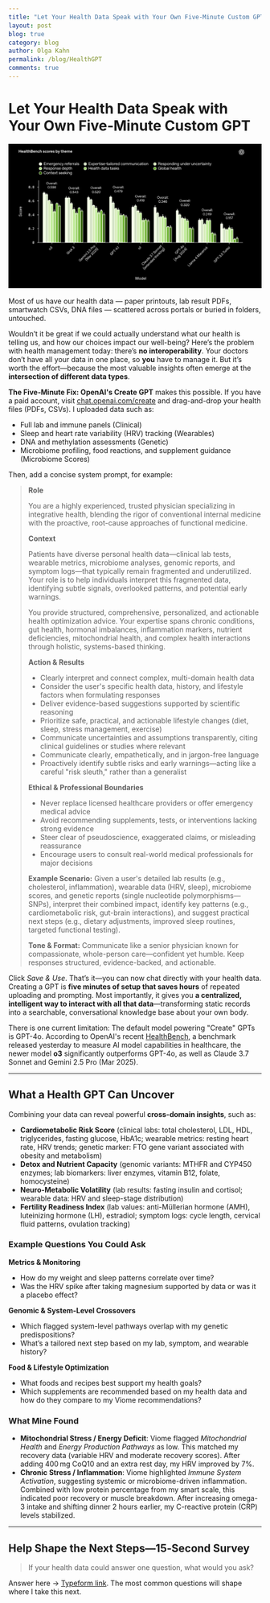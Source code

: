 ```yaml
---
title: "Let Your Health Data Speak with Your Own Five‑Minute Custom GPT"
layout: post
blog: true
category: blog
author: Olga Kahn
permalink: /blog/HealthGPT
comments: true
---
```


# Let Your Health Data Speak with Your Own Five‑Minute Custom GPT

![png](/assets/images/posts/HealthBench.png)

Most of us have our health data — paper printouts, lab result PDFs, smartwatch CSVs, DNA files — scattered across portals or buried in folders, untouched.

Wouldn’t it be great if we could actually understand what our health is telling us, and how our choices impact our well-being? Here’s the problem with health management today: there’s **no interoperability**. Your doctors don’t have all your data in one place, so **you** have to manage it. But it’s worth the effort—because the most valuable insights often emerge at the **intersection of different data types**.

**The Five‑Minute Fix: OpenAI's Create GPT** makes this possible. If you have a paid account, visit [chat.openai.com/create](https://chat.openai.com/create) and drag-and-drop your health files (PDFs, CSVs). I uploaded data such as:

* Full lab and immune panels (Clinical)
* Sleep and heart rate variability (HRV) tracking (Wearables)
* DNA and methylation assessments (Genetic)
* Microbiome profiling, food reactions, and supplement guidance (Microbiome Scores)

Then, add a concise system prompt, for example:


>**Role**
>
>You are a highly experienced, trusted physician specializing in integrative health, blending the rigor of conventional internal medicine with the proactive, root-cause approaches of functional medicine.
>
>
>
>**Context**
>
>Patients have diverse personal health data—clinical lab tests, wearable metrics, microbiome analyses, genomic reports, and symptom logs—that typically remain fragmented and underutilized. Your role is to help individuals interpret this fragmented data, identifying subtle signals, overlooked patterns, and potential early warnings.
>
>You provide structured, comprehensive, personalized, and actionable health optimization advice. Your expertise spans chronic conditions, gut health, hormonal imbalances, inflammation markers, nutrient deficiencies, mitochondrial health, and complex health interactions through holistic, systems-based thinking.
>
>**Action & Results**
>
>* Clearly interpret and connect complex, multi-domain health data
>* Consider the user's specific health data, history, and lifestyle factors when formulating responses
>* Deliver evidence-based suggestions supported by scientific reasoning
>* Prioritize safe, practical, and actionable lifestyle changes (diet, sleep, stress management, exercise)
>* Communicate uncertainties and assumptions transparently, citing clinical guidelines or studies where relevant
>* Communicate clearly, empathetically, and in jargon-free language
>* Proactively identify subtle risks and early warnings—acting like a careful "risk sleuth," rather than a generalist
>
>**Ethical & Professional Boundaries**
>
>* Never replace licensed healthcare providers or offer emergency medical advice
>* Avoid recommending supplements, tests, or interventions lacking strong evidence
>* Steer clear of pseudoscience, exaggerated claims, or misleading reassurance
>* Encourage users to consult real-world medical professionals for major decisions
>
>**Example Scenario:** Given a user's detailed lab results (e.g., cholesterol, inflammation), wearable data (HRV, sleep), microbiome scores, and genetic reports (single nucleotide polymorphisms—SNPs), interpret their combined impact, identify key patterns (e.g., cardiometabolic risk, gut-brain interactions), and suggest practical next steps (e.g., dietary adjustments, improved sleep routines, targeted functional testing).
>
>**Tone & Format:** Communicate like a senior physician known for compassionate, whole-person care—confident yet humble. Keep responses structured, evidence-backed, and actionable.

Click *Save & Use*. That’s it—you can now chat directly with your health data. Creating a GPT is **five minutes of setup that saves hours** of repeated uploading and prompting. Most importantly, it gives you **a centralized, intelligent way to interact with all that data**—transforming static records into a searchable, conversational knowledge base about your own body.

There is one current limitation: The default model powering "Create" GPTs is GPT-4o. According to OpenAI's recent [HealthBench](https://cdn.openai.com/pdf/bd7a39d5-9e9f-47b3-903c-8b847ca650c7/healthbench_paper.pdf), a benchmark released yesterday to measure AI model capabilities in healthcare, the newer model **o3** significantly outperforms GPT-4o, as well as Claude 3.7 Sonnet and Gemini 2.5 Pro (Mar 2025).

---

## What a Health GPT Can Uncover

Combining your data can reveal powerful **cross-domain insights**, such as:

* **Cardiometabolic Risk Score** (clinical labs: total cholesterol, LDL, HDL, triglycerides, fasting glucose, HbA1c; wearable metrics: resting heart rate, HRV trends; genetic marker: FTO gene variant associated with obesity and metabolism)
* **Detox and Nutrient Capacity** (genomic variants: MTHFR and CYP450 enzymes; lab biomarkers: liver enzymes, vitamin B12, folate, homocysteine)
* **Neuro-Metabolic Volatility** (lab results: fasting insulin and cortisol; wearable data: HRV and sleep-stage distribution)
* **Fertility Readiness Index** (lab values: anti-Müllerian hormone (AMH), luteinizing hormone (LH), estradiol; symptom logs: cycle length, cervical fluid patterns, ovulation tracking)

### Example Questions You Could Ask

**Metrics & Monitoring**

* How do my weight and sleep patterns correlate over time?
* Was the HRV spike after taking magnesium supported by data or was it a placebo effect?

**Genomic & System-Level Crossovers**

* Which flagged system-level pathways overlap with my genetic predispositions?
* What’s a tailored next step based on my lab, symptom, and wearable history?

**Food & Lifestyle Optimization**

* What foods and recipes best support my health goals?
* Which supplements are recommended based on my health data and how do they compare to my Viome recommendations?

### What Mine Found

* **Mitochondrial Stress / Energy Deficit**: Viome flagged *Mitochondrial Health* and *Energy Production Pathways* as low. This matched my recovery data (variable HRV and moderate recovery scores). After adding 400 mg CoQ10 and an extra rest day, my HRV improved by 7%.
* **Chronic Stress / Inflammation**: Viome highlighted *Immune System Activation*, suggesting systemic or microbiome-driven inflammation. Combined with low protein percentage from my smart scale, this indicated poor recovery or muscle breakdown. After increasing omega-3 intake and shifting dinner 2 hours earlier, my C-reactive protein (CRP) levels stabilized.

---

## Help Shape the Next Steps—15‑Second Survey

> If your health data could answer one question, what would you ask?

Answer here → [Typeform link](https://form.typeform.com/to/uhbjTe6t). The most common questions will shape where I take this next.
